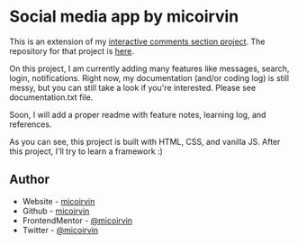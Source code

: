 # Social media app by micoirvin
This is an extension of my [interactive comments section project](https://micoirvin.com/projects/interactive-comments-section/). The repository for that project is [here](https://github.com/micoirvin/interactive-comments-section).

On this project, I am currently adding many features like messages, search, login, notifications. Right now, my documentation (and/or coding log) is still messy, but you can still take a look if you're interested. Please see documentation.txt file.

Soon, I will add a proper readme with feature notes, learning log, and references.

As you can see, this project is built with HTML, CSS, and vanilla JS. After this project, I'll try to learn a framework :)

## Author

- Website - [micoirvin](https://www.micoirvin.com)
- Github - [micoirvin](https://github.com/micoirvin)
- FrontendMentor - [@micoirvin](https://www.frontendmentor.io/profile/micoirvin)
- Twitter - [@micoirvin](https://www.twitter.com/micoirvin)